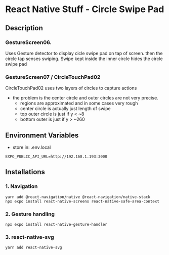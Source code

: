 # React Native Stuff - Circle Swipe Pad

## Description

### GestureScreen06.

Uses Gesture detector to display cicle swipe pad on tap of screen. then the circle tap senses swiping. Swipe kept inside the inner circle hides the circle swipe pad

### GestureScreen07 / CircleTouchPad02

CircleTouchPad02 uses two layers of circles to capture actions

- the problem is the center circle and outer circles are not very precise.
  - regions are approximated and in some cases very rough
  - center circle is actually just length of swipe
  - top outer circle is just if y < ~8
  - bottom outer is just if y > ~260

## Environment Variables

- store in: .env.local

```env
EXPO_PUBLIC_API_URL=http://192.168.1.193:3000
```

## Installations

### 1. Navigation

```
yarn add @react-navigation/native @react-navigation/native-stack
npx expo install react-native-screens react-native-safe-area-context
```

### 2. Gesture handling

`npx expo install react-native-gesture-handler`

### 3. react-native-svg

`yarn add react-native-svg`
